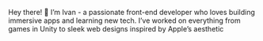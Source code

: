 Hey there! 👋 I’m Ivan - a passionate front-end developer who loves building immersive apps and learning new tech. I’ve worked on everything from games in Unity to sleek web designs inspired by Apple’s aesthetic
